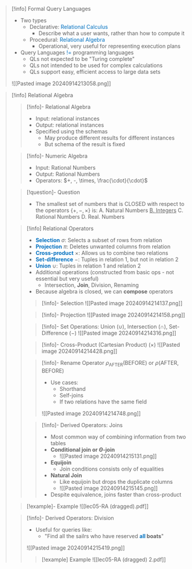 > [!info] Formal Query Languages
> - Two types
> 	- Declarative: <span style="color:rgb(0, 112, 192)">Relational Calculus</span> 
> 		- Describe what a user wants, rather than how to compute it
> 	- Procedural: <span style="color:rgb(0, 112, 192)">Relational Algebra</span> 
> 		- Operational, very useful for representing execution plans
> - Query Languages <span style="color:rgb(0, 112, 192)">!=</span> programming languages
> 	- QLs not expected to be "Turing complete"
> 	- QLs not intended to be used for complex calculations
> 	- QLs support easy, efficient access to large data sets
> 
> ![[Pasted image 20240914213058.png]]

> [!info] Relational Algebra
> 
> > [!info]- Relational Algebra
> > - Input: relational instances
> > - Output: relational instances
> > - Specified using the schemas
> > 	- May produce different results for different instances
> > 	- But schema of the result is fixed
> 
> > [!info]- Numeric Algebra
> > - Input: Rational Numbers
> > - Output: Rational Numbers
> > - Operators: $+, -, \times, \frac{\cdot}{\cdot}$
> 
> > [!question]- Question
> > - The smallest set of numbers that is CLOSED with respect to the operators $\{+, -, \times \}$ is:
> > 	A. Natural Numbers
> > 	<u>B. Integers</u>
> > 	C. Rational Numbers
> > 	D. Real. Numbers
> 
> > [!info] Relational Operators
> > - <span style="color:rgb(0, 112, 192)">**Selection**</span> $\sigma$: Selects a subset of rows from relation
> > - <span style="color:rgb(0, 112, 192)">**Projection**</span> $\pi$: Deletes unwanted columns from relation
> > - <span style="color:rgb(0, 112, 192)">**Cross-product**</span> $\times$: Allows us to combine two relations
> > - <span style="color:rgb(0, 112, 192)">**Set-difference**</span> $-$: Tuples in relation 1, but not in relation 2
> > - <span style="color:rgb(0, 112, 192)">**Union**</span> $\cup$: Tuples in relation 1 and relation 2
> > - Additional operations (constructed from basic ops - not essential but very useful)
> > 	- Intersection, **Join**, Division, Renaming
> > - Because algebra is closed, we can **compose** operators
> > 
> > > [!info]- Selection
> > > ![[Pasted image 20240914214137.png]]
> > 
> > > [!info]- Projection
> > > ![[Pasted image 20240914214158.png]]
> > 
> > > [!info]- Set Operations: Union ($\cup$), Intersection ($\cap$), Set-Difference ($-$)
> > > ![[Pasted image 20240914214316.png]]
> > 
> > > [!info]- Cross-Product (Cartesian Product) ($\times$)
> > > ![[Pasted image 20240914214428.png]]
> > 
> > > [!info]- Rename Operator
> > > $\rho_{\text{AFTER}}\text{(BEFORE)} \text{ or } \rho(\text{AFTER, BEFORE})$
> > > <br>
> > > - Use cases:
> > > 	- Shorthand
> > > 	- Self-joins
> > > 	- If two relations have the same field
> > > 
> > > ![[Pasted image 20240914214748.png]]
> > 
> > > [!info]- Derived Operators: Joins
> > > - Most common way of combining information from two tables
> > > - **Conditional join or $\Theta$-join**
> > > 	- ![[Pasted image 20240914215131.png]]
> > > - **Equijoin**
> > > 	- Join conditions consists only of equalities
> > > - **Natural Join**
> > > 	- Like equijoin but drops the duplicate columns 
> > > 	- ![[Pasted image 20240914215145.png]]
> > > - Despite equivalence, joins faster than cross-product
> 
> > [!example]- Example
> > ![[lec05-RA (dragged).pdf]]
> 
> > [!info]- Derived Operators: Division
> > - Useful for queries like:
> > 	- "Find all the sailrs who have reserved **<span style="color:rgb(0, 112, 192)">all</span> boats**"
> > 	  
> > ![[Pasted image 20240914215419.png]]
> > 
> > > [!example] Example
> > > ![[lec05-RA (dragged) 2.pdf]]